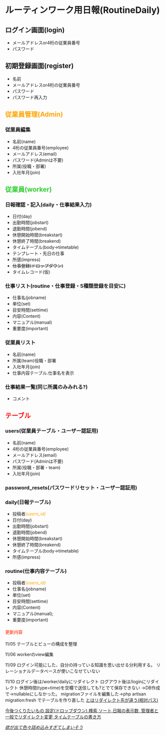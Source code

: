 # ルーティンワーク用日報(RoutineDaily)

## ログイン画面(login)
- メールアドレスor4桁の従業員番号
- パスワード

## 初期登録画面(register)

- 名前
- メールアドレスor4桁の従業員番号
- パスワード
- パスワード再入力


## <font color="Orange">従業員管理(Admin)</font>
### 従業員編集
- 名前(name)
- 4桁の従業員番号(employee)
- メールアドレス(email)
- パスワード(Adminは不要)
- 所属(役職・部署)
- 入社年月(join)

## <font color="LimeGreen">従業員(worker)</font>

### 日報確認・記入(daily・仕事結果入力)
- 日付(day)
- 出勤時間(jobstart)
- 退勤時間(jobend)
- 休憩開始時間(breakstart)
- 休憩終了時間(breakend)
- タイムテーブル(body→timetable)
- テンプレート・先日の仕事
- 所感(impress)
- ~~仕事登録(ドロップダウン)~~
- タイムレコード(仮)


### 仕事リスト(routine・仕事登録・5種類登録を目安に)
- 仕事名(jobname)
- 単位(set)
- 目安時間(settime)
- 内容(Content)
- マニュアル(manual)
- 重要度(important)

### 従業員リスト
- 名前(name)
- 所属(team)役職・部署
- 入社年月(join)
- 仕事内容テーブル.仕事名を表示

### 仕事結果一覧(同じ所属のみみれる?)
- コメント

## <font color="red">テーブル</font>
### users(従業員テーブル・ユーザー認証用)
- 名前(name)
- 4桁の従業員番号(employee)
- メールアドレス(email)
- パスワード(Adminは不要)
- 所属(役職・部署・team)
- 入社年月(join)

### password_resets(パスワードリセット・ユーザー認証用)

### daily(日報テーブル)

- 投稿者<font color="Orange">*(users_id)*</font>
- 日付(day)
- 出勤時間(jobstart)
- 退勤時間(jobend)
- 休憩開始時間(breakstart)
- 休憩終了時間(breakend)
- タイムテーブル(body→timetable)
- 所感(impress)

### routine(仕事内容テーブル)

- 投稿者<font color="Orange">*(users_id)*</font>
- 仕事名(jobname)
- 単位(set)
- 目安時間(settime)
- 内容(Content)
- マニュアル(manual);
- 重要度(important)


#### <font color="tomato">更新内容</font>
11/05 テーブルとビューの構成を整理

11/06 workerのview編集

11/09 ログイン可能にした、自分の持っている知識を思い出せる分利用する。
リレーショナルデータベースが使いこなせていない

11/10 ログイン後は/worker/dailyにリダイレクト
ログアウト後は/loginにリダイレクト
休憩時間(type=time)を空欄で送信しても?とでて保存できない
→DB作成で->nullableにしなかった。
migrationファイルを編集した→php artisan migration:fresh でテーブルを作り直した
<a href="/admin">と<a href="admin">はリダイレクト先が違う(相対パス)


今後つくりたいもの 
設定(ドロップダウン),検索,ソート,日報の表示数,
管理者と一般でリダイレクト変更
タイムテーブルの書き方

*欲が出て色々詰め込みすぎてしまいそう*
